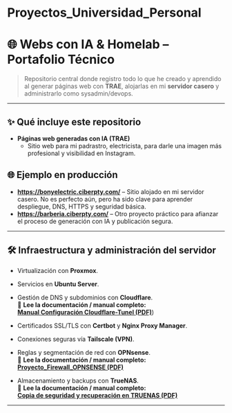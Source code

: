 # Proyectos_Universidad_Personal

# 🌐 Webs con IA & Homelab – Portafolio Técnico

> Repositorio central donde registro todo lo que he creado y aprendido al generar páginas web con **TRAE**, alojarlas en mi **servidor casero** y administrarlo como sysadmin/devops.

---

## ✨ Qué incluye este repositorio

- **Páginas web generadas con IA (TRAE)**  
  - Sitio web para mi padrastro, electricista, para darle una imagen más profesional y visibilidad en Instagram.

## 🌐 Ejemplo en producción

- **https://bonyelectric.ciberpty.com/** – Sitio alojado en mi servidor casero. No es perfecto aún, pero ha sido clave para aprender despliegue, DNS, HTTPS y seguridad básica.
- **https://barberia.ciberpty.com/** – Otro proyecto práctico para afianzar el proceso de generación con IA y publicación segura.
---

## 🛠️ Infraestructura y administración del servidor

- Virtualización con **Proxmox**.  
- Servicios en **Ubuntu Server**.  
- Gestión de DNS y subdominios con **Cloudflare**.  
  📄 **Lee la documentación / manual completo:**  
  [**Manual Configuración Cloudflare-Tunel (PDF)**](https://github.com/cpu-16/Proyectos_Universidad_Personal/blob/main/manual_cloudflare_tunnel.pdf))

- Certificados SSL/TLS con **Certbot** y **Nginx Proxy Manager**.  
- Conexiones seguras vía **Tailscale (VPN)**.  
- Reglas y segmentación de red con **OPNsense**.  
  📄 **Lee la documentación / manual completo:**  
  [**Proyecto_Firewall_OPNSENSE (PDF)**](https://github.com/cpu-16/Proyectos_Universidad_Personal/blob/main/PROYECTO_FIREWALL_OPNSENSE.pdf)

- Almacenamiento y backups con **TrueNAS**.  
  📄 **Lee la documentación / manual completo:**  
  [**Copia de seguridad y recuperación en TRUENAS (PDF)**](https://github.com/cpu-16/Proyectos_Universidad_Personal/blob/main/Lab_Copia%20de%20Seguridad%20y%20Recuperaci%C3%B3n%20en%20Entornos%20NAS.pdf)

---
